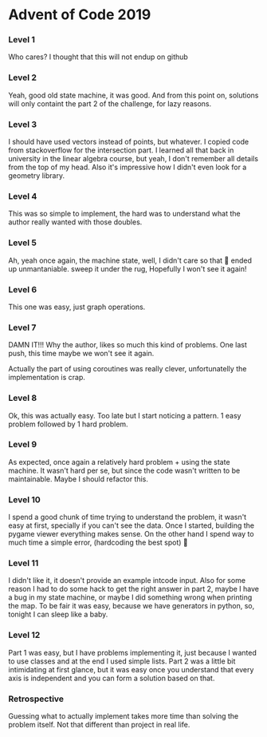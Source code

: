 # Advent of Code 2019

### Level 1

Who cares? I thought that this will not endup on github

### Level 2

Yeah, good old state machine, it was good.
And from this point on, solutions will only containt
the part 2 of the challenge, for lazy reasons.

### Level 3

I should have used vectors instead of points, but whatever.
I copied code from stackoverflow for the intersection part.
I learned all that back in university in the linear algebra
course, but yeah, I don't remember all details from the top
of my head. Also it's impressive how I didn't even look for
a geometry library.

### Level 4

This was so simple to implement, the hard was to understand
what the author really wanted with those doubles.

### Level 5

Ah, yeah once again, the machine state, well, I didn't care
so that 💩 ended up unmantaniable. sweep it under the rug,
Hopefully I won't see it again!

### Level 6

This one was easy, just graph operations.

### Level 7

DAMN IT!!! Why the author, likes so much this kind of problems.
One last push, this time maybe we won't see it again.

Actually the part of using coroutines was really clever,
unfortunatelly the implementation is crap.

### Level 8

Ok, this was actually easy. Too late but I start noticing a pattern.
1 easy problem followed by 1 hard problem.

### Level 9

As expected, once again a relatively hard problem + using the state
machine. It wasn't hard per se, but since the code wasn't written
to be maintainable. Maybe I should refactor this.

### Level 10

I spend a good chunk of time trying to understand the problem, 
it wasn't easy at first, specially if you can't see the data.
Once I started, building the pygame viewer everything makes
sense. On the other hand I spend way to much time a simple
error, (hardcoding the best spot) :facepalm:

### Level 11

I didn't like it, it doesn't provide an example intcode input.
Also for some reason I had to do some hack to get the 
right answer in part 2, maybe I have a bug in my state machine,
or maybe I did something wrong when printing the map.
To be fair it was easy, because we have generators in python,
so, tonight I can sleep like a baby.

### Level 12

Part 1 was easy, but I have problems implementing it, just because
I wanted to use classes and at the end I used simple lists.
Part 2 was a little bit intimidating at first glance, but it was
easy once you understand that every axis is independent and you can
form a solution based on that.

### Retrospective

Guessing what to actually implement takes more time than solving the problem itself.
Not that different than project in real life.